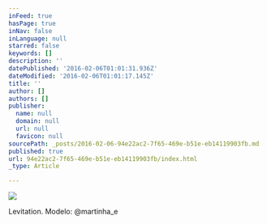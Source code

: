 ```yaml
---
inFeed: true
hasPage: true
inNav: false
inLanguage: null
starred: false
keywords: []
description: ''
datePublished: '2016-02-06T01:01:31.936Z'
dateModified: '2016-02-06T01:01:17.145Z'
title: ''
author: []
authors: []
publisher:
  name: null
  domain: null
  url: null
  favicon: null
sourcePath: _posts/2016-02-06-94e22ac2-7f65-469e-b51e-eb14119903fb.md
published: true
url: 94e22ac2-7f65-469e-b51e-eb14119903fb/index.html
_type: Article

---
```

![](https://the-grid-user-content.s3-us-west-2.amazonaws.com/5aa15f1a-16eb-41e3-bde4-ff13bcf6aed6.png)

Levitation. Modelo: @martinha\_e